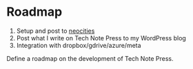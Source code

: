 # Roadmap

1. Setup and post to <a href='https://zhixian.neocities.org/'>neocities</a>
1. Post what I write on Tech Note Press to my WordPress blog
1. Integration with dropbox/gdrive/azure/meta

<section class="todo">
<p>Define a roadmap on the development of Tech Note Press.</p>

</section>

<script setup>
import { ref } from 'vue';
</script>

<style scoped>
</style>